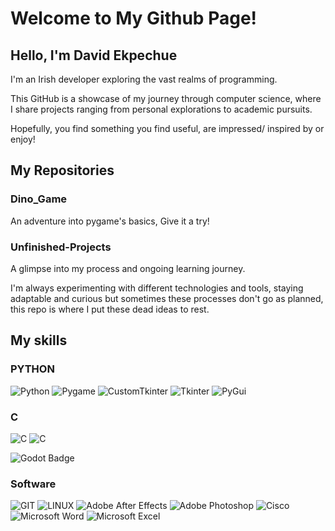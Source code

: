 # Welcome to My Github Page!

## Hello, I'm David Ekpechue

I'm an Irish developer exploring the vast realms of programming. 

This GitHub is a showcase of my journey through computer science, where I share projects ranging from personal explorations to academic pursuits.

Hopefully, you find something you find useful, are impressed/ inspired by or enjoy!


## My Repositories

### Dino_Game
An adventure into pygame's basics, Give it a try!

### Unfinished-Projects
A glimpse into my process and ongoing learning journey.

I'm always experimenting with different technologies and tools, staying adaptable and curious but sometimes these processes don't go as planned, this repo is where I put these dead ideas to rest.

## My skills

### PYTHON
![Python](https://img.shields.io/badge/python-291e5c?style=for-the-badge&logo=python&logoColor=ffdd54) 
![Pygame](https://img.shields.io/badge/pygame-291e5c?style=for-the-badge&logo=python&logoColor=ffdd54) 
![CustomTkinter](https://img.shields.io/badge/CustomTkinter-291e5c?style=for-the-badge&logo=python&logoColor=ffdd54)
![Tkinter](https://img.shields.io/badge/Tkinter-291e5c?style=for-the-badge&logo=python&logoColor=ffdd54)
![PyGui](https://img.shields.io/badge/PyGui-291e5c?style=for-the-badge&logo=python&logoColor=ffdd54)

### C
![C](https://img.shields.io/badge/c-%23571515.svg?style=for-the-badge&logo=c&logoColor=white) 
![C](https://img.shields.io/badge/RayLib-%23571515.svg?style=for-the-badge&logo=c&logoColor=white) 

![Godot Badge](https://img.shields.io/badge/Godot-Engine-478cbf?style=for-the-badge&logo=godotengine)

### Software

![GIT](https://img.shields.io/badge/Git-3894c2?style=for-the-badge&logo=git&logoColor=white) 
![LINUX](https://img.shields.io/badge/Linux-3894c2?style=for-the-badge&logo=linux&logoColor=black)
![Adobe After Effects](https://img.shields.io/badge/adobe_after_effects-%233894c2.svg?style=for-the-badge&logo=adobeaftereffects&logoColor=white) 
![Adobe Photoshop](https://img.shields.io/badge/adobe_photoshop-%233894c2.svg?style=for-the-badge&logo=adobephotoshop&logoColor=white) 
![Cisco](https://img.shields.io/badge/Cisco-%233894c2?style=for-the-badge&logo=Cisco&logoColor=black)
![Microsoft Word](https://img.shields.io/badge/microsoft_word-%233894c2.svg?style=for-the-badge&logo=microsoftword&logoColor=white)
![Microsoft Excel](https://img.shields.io/badge/microsoft_excel-%233894c2.svg?style=for-the-badge&logo=microsoftexcel&logoColor=white) 

